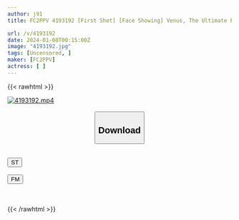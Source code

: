```yaml
---
author: j91
title: FC2PPV 4193192 [First Shot] [Face Showing] Venus, The Ultimate Perfect Housewife With Abs, Soft Breasts, Soft Body, And F Cup Beautiful Big Breasts. A Must-See Is The Spread Legs Of The Middle And High School Cheer Squad! Let’s Go To A World That Only My Husband Has Seen! *There Is Also Squirting

url: /v/4193192
date: 2024-01-08T00:15:00Z
image: "4193192.jpg"
tags: [Uncensored, ]
maker: [FC2PPV]
actress: [ ]
---
```



{{< rawhtml >}}

<div class="video" data-videoid="O7GPPd4xGotZ0e1">
    <a href="javascript:;">
        <img src="/v/4193192/4193192.jpg" width="WIDTH" height="HEIGHT" alt="4193192.mp4" loading="lazy">
    </a>
</div>

<script type="text/javascript" src="https://j91.asia/asset/on-demand-st.js"></script>

<br>
  <link rel="stylesheet" href="https://j91.asia/asset/bs5.css">
  
  <center>
  <button class="btn btn-primary" type="button" data-bs-toggle="collapse" data-bs-target=".multi-collapse" aria-expanded="false" aria-controls="multiCollapseExample1 multiCollapseExample2"><h2>Download</h2></button></center>
</p>
<div class="row">
  <div class="col">
    <div class="collapse multi-collapse" id="multiCollapseExample1">
      <div class="card card-body">
	      	      <br>
<div class="buttons">  
<a href="https://streamtape.to/v/O7GPPd4xGotZ0e1" target="_blank"><button class="btn-hover color-3"><i class="fa fa-download"></i> ST</button></a></div>
    </div>
  </div>
</div>
  <div class="col">
    <div class="collapse multi-collapse" id="multiCollapseExample2">
      <div class="card card-body">
	      <br>
<div class="buttons">
    <a href="https://filemoon.sx/d/nsj087up4x9t" target="_blank"><button class="btn-hover color-8"><i class="fa fa-download"></i> FM</button></a></div>
<br><br>
      </div>
    </div>
  </div>
</div>

{{< /rawhtml >}}